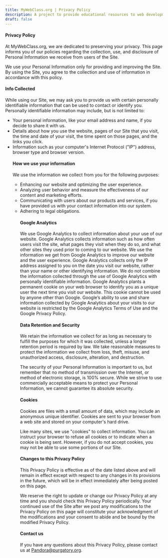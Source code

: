 ```yaml
---
title: MyWebClass.org | Privacy Policy
description: A project to provide educational resources to web development teachers
draft: false
---
```

#### Privacy Policy

At MyWebClass.org, we are dedicated to preserving your privacy. This page informs you of our policies regarding the collection, use, and disclosure of Personal Information we receive from users of the Site.

We use your Personal Information only for providing and improving the Site. By using the Site, you agree to the collection and use of information in accordance with this policy.

#### Info Collected

While using our Site, we may ask you to provide us with certain personally identifiable information that can be used to contact or identify you. Personally identifiable information may include, but is not limited to:
                    <ul>
                        <li>
                            <!--Item 1-->Your personal information, like your email address and name, if you decide to
                            share it with us.
                        </li>
                        <li>
                            <!--Item 2-->Details about how you use the website, pages of our Site that you visit, the
                            time and date of your visit, the time spent on those pages, and the links you click.
                        </li>
                        <li>
                            <!--Item 3-->Information such as your computer's Internet Protocol ("IP") address, browser
                            type and browser version.


#### How we use your information

We use the information we collect from you for the following purposes:
                    <ul>
                        <li>
                            <!--Item 1-->Enhancing our website and optimizing the user experience.
                        </li>
                        <li>
                            <!--Item 2-->Analyzing user behavior and measure the effectiveness of our content and marketing efforts.
                        </li>
                        <li>
                            <!--Item 3-->Communicating with users about our products and services, if you have provided us with your contact information into our system.
                        </li>
                        <li>
                            <!--Item 4-->Adhering to legal obligations.

#### Google Analytics

We use Google Analytics to collect information about your use of our website. Google Analytics 
                        collects information such as how often users visit the site, what pages they visit when they do
                        so, and what other sites they used prior to coming to our website. We use the information we get
                        from Google Analytics to improve our website and the user experience. Google Analytics collects
                        only the IP address assigned to you on the date you visit our website, rather than your name or
                        other identifying information. We do not combine the information collected through the use of
                        Google Analytics with personally identifiable information. Google Analytics plants a permanent
                        cookie on your web browser to identify you as a unique user the next time you visit our website.
                        This cookie cannot be used by anyone other than Google. Google’s ability to use and share
                        information collected by Google Analytics about your visits to our website is restricted by the
                        Google Analytics Terms of Use and the Google Privacy Policy.</p>

#### Data Retention and Security

We retain the information we collect for as long as necessary to fulfill the purposes for which
                        it was collected, unless a longer retention period is required by law. We take reasonable
                        measures to protect the information we collect from loss, theft, misuse, and unauthorized
                        access, disclosure, alteration, and destruction.</p>

The security of your Personal Information is important to us, but remember that no method of
                    transmission over the Internet, or method of electronic storage, is 100% secure. While we strive to
                    use commercially acceptable means to protect your Personal Information, we cannot guarantee its
                    absolute security.

#### Cookies
Cookies are files with a small amount of data, which may include an anonymous unique identifier.
                        Cookies are sent to your browser from a web site and stored on your computer's hard drive.</p>

Like many sites, we use "cookies" to collect information. You can instruct your browser to refuse
                        all cookies or to indicate when a cookie is being sent. However, if you do not accept cookies,
                        you may not be able to use some portions of our Site.</p>

#### Changes to this Privacy Policy

This Privacy Policy is effective as of the date listed above and will remain in effect except with respect to any changes in its provisions in the future, which will be in effect immediately after being posted on this page.

We reserve the right to update or change our Privacy Policy at any time and you should check this
                        Privacy Policy periodically. Your continued use of the Site after we post any modifications to
                        the Privacy Policy on this page will constitute your acknowledgment of the modifications and your
                        consent to abide and be bound by the modified Privacy Policy.</p>

#### Contact us
               
If you have any questions about this Privacy Policy, please contact us at Pandora@purgatory.org.</p>
